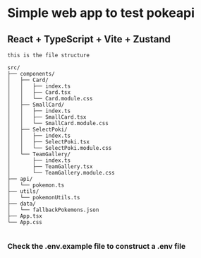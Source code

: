 # Simple web app to test pokeapi 
## React + TypeScript + Vite + Zustand


```
this is the file structure 

src/
├── components/
│   ├── Card/
│   │   ├── index.ts
│   │   ├── Card.tsx
│   │   └── Card.module.css
│   ├── SmallCard/
│   │   ├── index.ts
│   │   ├── SmallCard.tsx
│   │   └── SmallCard.module.css
│   ├── SelectPoki/
│   │   ├── index.ts
│   │   ├── SelectPoki.tsx
│   │   └── SelectPoki.module.css
│   └── TeamGallery/
│       ├── index.ts
│       ├── TeamGallery.tsx
│       └── TeamGallery.module.css
├── api/
│   └── pokemon.ts
├── utils/
│   └── pokemonUtils.ts
├── data/
│   └── fallbackPokemons.json
├── App.tsx
└── App.css


```
### Check the .env.example file to construct a .env file 
